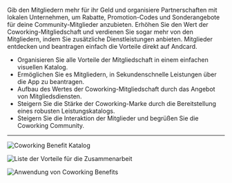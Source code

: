 Gib den Mitgliedern mehr für ihr Geld und organisiere Partnerschaften mit lokalen Unternehmen, um Rabatte, Promotion-Codes und Sonderangebote für deine Community-Mitglieder anzubieten. Erhöhen Sie den Wert der Coworking-Mitgliedschaft und verdienen Sie sogar mehr von den Mitgliedern, indem Sie zusätzliche Dienstleistungen anbieten. Mitglieder entdecken und beantragen einfach die Vorteile direkt auf Andcard.

- Organisieren Sie alle Vorteile der Mitgliedschaft in einem einfachen visuellen Katalog.
- Ermöglichen Sie es Mitgliedern, in Sekundenschnelle Leistungen über die App zu beantragen.
- Aufbau des Wertes der Coworking-Mitgliedschaft durch das Angebot von Mitgliedsdiensten.
- Steigern Sie die Stärke der Coworking-Marke durch die Bereitstellung eines robusten Leistungskatalogs.
- Steigern Sie die Interaktion der Mitglieder und begrüßen Sie die Coworking Community.

---

![Coworking Benefit Katalog](https://s3.ap-northeast-2.amazonaws.com/marketing.feature.andcards.com/benefit-category.jpg)


![Liste der Vorteile für die Zusammenarbeit](https://s3.ap-northeast-2.amazonaws.com/marketing.feature.andcards.com/benefit-list.jpg)


![Anwendung von Coworking Benefits](https://s3.ap-northeast-2.amazonaws.com/marketing.feature.andcards.com/benefit-application.jpg)